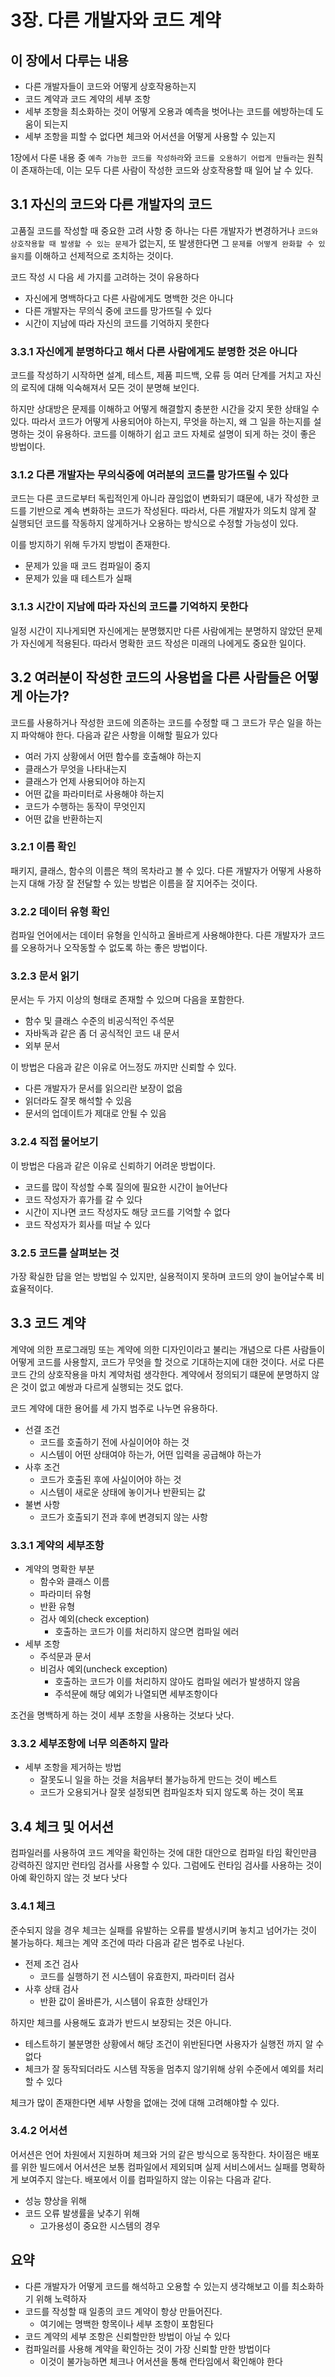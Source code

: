 # 3장. 다른 개발자와 코드 계약

## 이 장에서 다루는 내용

- 다른 개발자들이 코드와 어떻게 상호작용하는지
- 코드 계약과 코드 계약의 세부 조항
- 세부 조항을 최소화하는 것이 어떻게 오용과 예측을 벗어나는 코드를 에방하는데 도움이 되는지
- 세부 조항을 피할 수 없다면 체크와 어서션을 어떻게 사용할 수 있는지

1장에서 다룬 내용 중 `예측 가능한 코드를 작성하라`와 `코드를 오용하기 어렵게 만들라`는
원칙이 존재하는데, 이는 모두 다른 사람이 작성한 코드와 상호작용할 때 일어 날 수 있다.

## 3.1 자신의 코드와 다른 개발자의 코드

고품질 코드를 작성할 때 중요한 고려 사항 중 하나는 다른 개발자가 변경하거나 `코드와 상호작용할 때 발생할 수 있는 문제`가 없는지,
또 발생한다면 그 `문제를 어떻게 완화할 수 있을지`를 이해하고 선제적으로 조치하는 것이다.

코드 작성 시 다음 세 가지를 고려하는 것이 유용하다

- 자신에게 명백하다고 다른 사람에게도 명백한 것은 아니다
- 다른 개발자는 무의식 중에 코드를 망가뜨릴 수 있다
- 시간이 지남에 따라 자신의 코드를 기억하지 못한다

### 3.3.1 자신에게 분명하다고 해서 다른 사람에게도 분명한 것은 아니다

코드를 작성하기 시작하면 설계, 테스트, 제품 피드백, 오류 등 여러 단계를 거치고 자신의 로직에 대해
익숙해져서 모든 것이 분명해 보인다.

하지만 상대방은 문제를 이해하고 어떻게 해결할지 충분한 시간을 갖지 못한 상태일 수 있다.
따라서 코드가 어떻게 사용되어야 하는지, 무엇을 하는지, 왜 그 일을 하는지를 설명하는 것이 유용하다.
코드를 이해하기 쉽고 코드 자체로 설명이 되게 하는 것이 좋은 방법이다.

### 3.1.2 다른 개발자는 무의식중에 여러분의 코드를 망가뜨릴 수 있다

코드는 다른 코드로부터 독립적인게 아니라 끊임없이 변화되기 떄문에, 내가 작성한 코드를 기반으로
계속 변화하는 코드가 작성된다. 따라서, 다른 개발자가 의도치 않게 잘 실행되던 코드를 작동하지 않게하거나 오용하는 방식으로 수정할 가능성이 있다.

이를 방지하기 위해 두가지 방법이 존재한다.

- 문제가 있을 때 코드 컴파일이 중지
- 문제가 있을 때 테스트가 실패

### 3.1.3 시간이 지남에 따라 자신의 코드를 기억하지 못한다

일정 시간이 지나게되면 자신에게는 분명했지만 다른 사람에게는 분명하지 않았던 문제가 자신에게 적용된다.
따라서 명확한 코드 작성은 미래의 나에게도 중요한 일이다.

## 3.2 여러분이 작성한 코드의 사용법을 다른 사람들은 어떻게 아는가?

코드를 사용하거나 작성한 코드에 의존하는 코드를 수정할 때 그 코드가 무슨 일을 하는지 파악해야 한다.
다음과 같은 사항을 이해할 필요가 있다

- 여러 가지 상황에서 어떤 함수를 호출해야 하는지
- 클래스가 무엇을 나타내는지
- 클래스가 언제 사용되어야 하는지
- 어떤 값을 파라미터로 사용해야 하는지
- 코드가 수행하는 동작이 무엇인지
- 어떤 값을 반환하는지

### 3.2.1 이름 확인

패키지, 클래스, 함수의 이름은 책의 목차라고 볼 수 있다. 다른 개발자가 어떻게 사용하는지 대해
가장 잘 전달할 수 있는 방법은 이름을 잘 지어주는 것이다.

### 3.2.2 데이터 유형 확인

컴파일 언어에서는 데이터 유형을 인식하고 올바르게 사용해야한다. 다른 개발자가 코드를 오용하거나 오작동할 수 없도록
하는 좋은 방법이다.

### 3.2.3 문서 읽기

문서는 두 가지 이상의 형태로 존재할 수 있으며 다음을 포함한다.

- 함수 및 클래스 수준의 비공식적인 주석문
- 자바독과 같은 좀 더 공식적인 코드 내 문서
- 외부 문서

이 방법은 다음과 같은 이유로 어느정도 까지만 신뢰할 수 있다.

- 다른 개발자가 문서를 읽으리란 보장이 없음
- 읽더라도 잘못 해석할 수 있음
- 문서의 업데이트가 제대로 안될 수 있음

### 3.2.4 직접 물어보기

이 방법은 다음과 같은 이유로 신뢰하기 어려운 방법이다.

- 코드를 많이 작성할 수록 질의에 필요한 시간이 늘어난다
- 코드 작성자가 휴가를 갈 수 있다
- 시간이 지나면 코드 작성자도 해당 코드를 기억할 수 없다
- 코드 작성자가 회사를 떠날 수 있다

### 3.2.5 코드를 살펴보는 것

가장 확실한 답을 얻는 방법일 수 있지만, 실용적이지 못하며 코드의 양이 늘어날수록 비효율적이다.

## 3.3 코드 계약

계약에 의한 프로그래밍 또는 계약에 의한 디자인이라고 불리는 개념으로 다른 사람들이 어떻게 코드를 사용할지,
코드가 무엇을 할 것으로 기대하는지에 대한 것이다. 서로 다른 코드 간의 상호작용을 마치 계약처럼 생각한다.
계약에서 정의되기 떄문에 분명하지 않은 것이 없고 예쌍과 다르게 실행되는 것도 없다.

코드 계약에 대한 용어를 세 가지 범주로 나누면 유용하다.

- 선결 조건
  - 코드를 호출하기 전에 사실이어야 하는 것
  - 시스템이 어떤 상태여야 하는가, 어떤 입력을 공급해야 하는가
- 사후 조건
  - 코드가 호출된 후에 사실이어야 하는 것
  - 시스템이 새로운 상태에 놓이거나 반환되는 값
- 불변 사항
  - 코드가 호출되기 전과 후에 변경되지 않는 사항

### 3.3.1 계약의 세부조항

- 계약의 명확한 부분
  - 함수와 클래스 이름
  - 파라미터 유형
  - 반환 유형
  - 검사 예외(check exception)
    - 호출하는 코드가 이를 처리하지 않으면 컴파일 에러
- 세부 조항
  - 주석문과 문서
  - 비검사 예외(uncheck exception)
    - 호출하는 코드가 이를 처리하지 않아도 컴파일 에러가 발생하지 않음
    - 주석문에 해당 예외가 나열되면 세부조항이다

조건을 명백하게 하는 것이 세부 조항을 사용하는 것보다 낫다.

### 3.3.2 세부조항에 너무 의존하지 말라

- 세부 조항을 제거하는 방법
  - 잘못도니 일을 하는 것을 처음부터 불가능하게 만드는 것이 베스트
  - 코드가 오용되거나 잘못 설정되면 컴파일조차 되지 않도록 하는 것이 목표

## 3.4 체크 및 어서션

컴파일러를 사용하여 코드 계약을 확인하는 것에 대한 대안으로 컴파일 타임 확인만큼 강력하진 않지만 런타임 검사를 사용할 수 있다.
그럼에도 런타임 검사를 사용하는 것이 아예 확인하지 않는 것 보다 낫다

### 3.4.1 체크

준수되지 않을 경우 체크는 실패를 유발하는 오류를 발생시키며 놓치고 넘어가는 것이 불가능하다.
체크는 계약 조건에 따라 다음과 같은 범주로 나뉜다.

- 전제 조건 검사
  - 코드를 실행하기 전 시스템이 유효한지, 파라미터 검사
- 사후 상태 검사
  - 반환 값이 올바른가, 시스템이 유효한 상태인가

하지만 체크를 사용해도 효과가 반드시 보장되는 것은 아니다.

- 테스트하기 불분명한 상황에서 해당 조건이 위반된다면 사용자가 실행전 까지 알 수 없다
- 체크가 잘 동작되더라도 시스템 작동을 멈추지 않기위해 상위 수준에서 예외를 처리할 수 있다

체크가 많이 존재한다면 세부 사항을 없애는 것에 대해 고려해야할 수 있다.

### 3.4.2 어서션

어서션은 언어 차원에서 지원하며 체크와 거의 같은 방식으로 동작한다.
차이점은 배포를 위한 빌드에서 어서션은 보통 컴파일에서 제외되며 실제 서비스에서느 실패를 명확하게 보여주지 않는다.
배포에서 이를 컴파일하지 않는 이유는 다음과 같다.

- 성능 향상을 위해
- 코드 오류 발생률을 낮추기 위해
  - 고가용성이 중요한 시스템의 경우

## 요약

- 다른 개발자가 어떻게 코드를 해석하고 오용할 수 있는지 생각해보고 이를 최소화하기 위해 노력하자
- 코드를 작성할 때 일종의 코드 계약이 항상 만들어진다.
  - 여기에는 명백한 항목이나 세부 조항이 포함된다
- 코드 계약의 세부 조항은 신뢰할만한 방법이 아닐 수 있다
- 컴파일러를 사용해 계약을 확인하는 것이 가장 신뢰할 만한 방법이다
  - 이것이 불가능하면 체크나 어서션을 통해 런타임에서 확인해야 한다

